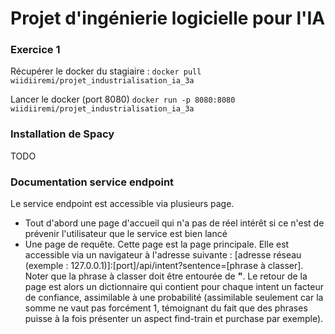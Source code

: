 # Projet d'ingénierie logicielle pour l'IA

### Exercice 1

Récupérer le docker du stagiaire :
```docker pull wiidiiremi/projet_industrialisation_ia_3a```

Lancer le docker (port 8080)
```docker run -p 8080:8080 wiidiiremi/projet_industrialisation_ia_3a```

### Installation de Spacy

TODO


### Documentation service endpoint

Le service endpoint est accessible via plusieurs page. 
  - Tout d'abord une page d'accueil qui n'a pas de réel intérêt si ce n'est de prévenir l'utilisateur que le service est bien lancé
  - Une page de requête. Cette page est la page principale. Elle est accessible via un navigateur à l'adresse suivante : [adresse réseau (exemple : 127.0.0.1)]:[port]/api/intent?sentence=[phrase à classer]. Noter que la phrase à classer doit être entourée de **"**. Le retour de la page est alors un dictionnaire qui contient pour chaque intent un facteur de confiance, assimilable à une probabilité (assimilable seulement car la somme ne vaut pas forcément 1, témoignant du fait que des phrases puisse à la fois présenter un aspect find-train et purchase par exemple).  

